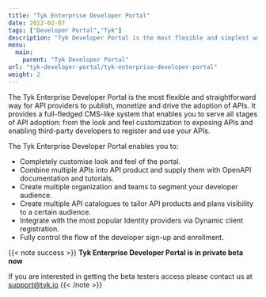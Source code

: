 ```yaml
---
title: "Tyk Enterprise Developer Portal"
date: 2022-02-07
tags: ["Developer Portal","Tyk"]
description: "Tyk Developer Portal is the most flexible and simplest way for API providers to publish, monetise and drive the adoption of APIs"
menu:
  main:
    parent: "Tyk Developer Portal"
url: "tyk-developer-portal/tyk-enterprise-developer-portal"
weight: 2
---
```


The Tyk Enterprise Developer Portal is the most flexible and straightforward way for API providers to publish, monetize and drive the adoption of APIs. It provides a full-fledged CMS-like system that enables you to serve all stages of API adoption: from the look and feel customization to exposing APIs and enabling third-party developers to register and use your APIs.

The Tyk Enterprise Developer Portal enables you to:

*   Completely customise look and feel of the portal.
*   Combine multiple APIs into API product and supply them with OpenAPI documentation and tutorials.
*   Create multiple organization and teams to segment your developer audience.
*   Create multiple API catalogues to tailor API products and plans visibility to a certain audience.
*   Integrate with the most popular Identity providers via Dynamic client registration.
*   Fully control the flow of the developer sign-up and enrollment.

{{< note success >}}
**Tyk Enterprise Developer Portal is in private beta now**  

If you are interested in getting the beta testers access please contact us at support@tyk.io
{{< /note >}}